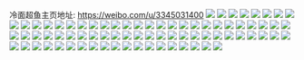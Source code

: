冷面超鱼主页地址: https://weibo.com/u/3345031400 
![](https://wx4.sinaimg.cn/mw2000/c76120e8ly1h901ag8ghyj20u0140gvy.jpg) 
![](https://wx4.sinaimg.cn/mw2000/c76120e8ly1h901a9ler7j20u0140q9l.jpg) 
![](https://wx4.sinaimg.cn/mw2000/c76120e8ly1h901a908h9j20u0140qeu.jpg) 
![](https://wx4.sinaimg.cn/mw2000/c76120e8ly1h901aa6xi7j21400u0dn4.jpg) 
![](https://wx4.sinaimg.cn/mw2000/c76120e8ly1h901abdv3aj20u014017g.jpg) 
![](https://wx4.sinaimg.cn/mw2000/c76120e8ly1h901ac07fuj21400u0n48.jpg) 
![](https://wx4.sinaimg.cn/mw2000/c76120e8ly1h901ada24rj20u0140q9c.jpg) 
![](https://wx4.sinaimg.cn/mw2000/c76120e8ly1h901ae7iqqj20u01404bc.jpg) 
![](https://wx4.sinaimg.cn/mw2000/c76120e8ly1h901ah1nkdj20u0140wrj.jpg) 
![](https://wx4.sinaimg.cn/mw2000/c76120e8ly1h901ahxoynj20u0140qd2.jpg) 
![](https://wx4.sinaimg.cn/mw2000/c76120e8ly1h901aihm9ij21400u0ai9.jpg) 
![](https://wx4.sinaimg.cn/mw2000/c76120e8ly1h901aj5acxj21400u010f.jpg) 
![](https://wx4.sinaimg.cn/mw2000/c76120e8ly1h8blx7fkm9j20u01400z1.jpg) 
![](https://wx4.sinaimg.cn/mw2000/c76120e8ly1h8blxa5ormj20u02i07fq.jpg) 
![](https://wx4.sinaimg.cn/mw2000/c76120e8ly1h8bly43v19j21900u0td5.jpg) 
![](https://wx4.sinaimg.cn/mw2000/c76120e8ly1h7vliby62tj20u01hch3m.jpg) 
![](https://wx4.sinaimg.cn/mw2000/c76120e8ly1h7vlibjkd4j21kw2dc4qp.jpg) 
![](https://wx4.sinaimg.cn/mw2000/c76120e8ly1h7vlian7c7j21kw2dce81.jpg) 
![](https://wx4.sinaimg.cn/mw2000/c76120e8ly1h7vlnb870fj22c0340kjp.jpg) 
![](https://wx4.sinaimg.cn/mw2000/c76120e8ly1h7vlnd9qbuj21s32dg1ky.jpg) 
![](https://wx4.sinaimg.cn/mw2000/c76120e8ly1h7e959hld2j20yi22oqv5.jpg) 
![](https://wx4.sinaimg.cn/mw2000/c76120e8ly1h7e95i7txcj22c03401ky.jpg) 
![](https://wx4.sinaimg.cn/mw2000/c76120e8ly1h7e96nz9ukj20yi22ox6p.jpg) 
![](https://wx4.sinaimg.cn/mw2000/c76120e8ly1h7e95jwc6rj22c03404c3.jpg) 
![](https://wx4.sinaimg.cn/mw2000/c76120e8ly1h6y6gpxaytj20u01hc4mu.jpg) 
![](https://wx4.sinaimg.cn/mw2000/c76120e8ly1h6y6gw2vb3j21sc2dse81.jpg) 
![](https://wx4.sinaimg.cn/mw2000/c76120e8ly1h6y6gvhffpj2140140akm.jpg) 
![](https://wx4.sinaimg.cn/mw2000/c76120e8ly1h6wwtpr85vj20u01407aw.jpg) 
![](https://wx4.sinaimg.cn/mw2000/c76120e8ly1h6jaw2unmnj22c0340hdu.jpg) 
![](https://wx4.sinaimg.cn/mw2000/c76120e8ly1h6jawhtr6nj21sc2dsb29.jpg) 
![](https://wx4.sinaimg.cn/mw2000/c76120e8ly1h6jawamvklj22c03407wj.jpg) 
![](https://wx4.sinaimg.cn/mw2000/c76120e8ly1h6jaw7mbarj222j2rdx6p.jpg) 
![](https://wx4.sinaimg.cn/mw2000/c76120e8ly1h6jawgut9uj21sc2dsk0q.jpg) 
![](https://wx4.sinaimg.cn/mw2000/c76120e8ly1h61jayjvy7j20u0190n6b.jpg) 
![](https://wx4.sinaimg.cn/mw2000/c76120e8ly1h61jx767cyj20u0190wjt.jpg) 
![](https://wx4.sinaimg.cn/mw2000/c76120e8ly1h61jaxdu00j20u019013h.jpg) 
![](https://wx4.sinaimg.cn/mw2000/c76120e8ly1h61jazd95zj21900u0wq9.jpg) 
![](https://wx4.sinaimg.cn/mw2000/c76120e8ly1h61jb10297j20u0190akc.jpg) 
![](https://wx4.sinaimg.cn/mw2000/c76120e8ly1h61jb42wjtj20u0190gok.jpg) 
![](https://wx4.sinaimg.cn/mw2000/c76120e8ly1h61jb1u2mhj21910u0n2s.jpg) 
![](https://wx4.sinaimg.cn/mw2000/c76120e8ly1h61jb07sbgj20u019146s.jpg) 
![](https://wx4.sinaimg.cn/mw2000/c76120e8ly1h61jb4wyk3j21900u0wjb.jpg) 
![](https://wx4.sinaimg.cn/mw2000/c76120e8ly1h61jb2k1n9j20u0191121.jpg) 
![](https://wx4.sinaimg.cn/mw2000/c76120e8ly1h61jb5m8mej20u01900xc.jpg) 
![](https://wx4.sinaimg.cn/mw2000/c76120e8ly1h61jb3d2x0j20u0190do3.jpg) 
![](https://wx4.sinaimg.cn/mw2000/c76120e8ly1h61jcfny1yj20u0191k25.jpg) 
![](https://wx4.sinaimg.cn/mw2000/c76120e8ly1h61jcgic57j21910u0n3h.jpg) 
![](https://wx4.sinaimg.cn/mw2000/c76120e8ly1h57qsmo4rkj21qh2bbhdt.jpg) 
![](https://wx4.sinaimg.cn/mw2000/c76120e8ly1h57qsno49pj21jc21s7wh.jpg) 
![](https://wx4.sinaimg.cn/mw2000/c76120e8ly1h57qso9bnuj21831ms4e9.jpg) 
![](https://wx4.sinaimg.cn/mw2000/c76120e8ly1h57qsq095oj22db35snpd.jpg) 
![](https://wx4.sinaimg.cn/mw2000/c76120e8ly1h563ep9uyrj20u0140jy8.jpg) 
![](https://wx4.sinaimg.cn/mw2000/c76120e8ly1h563fm8b9ej20u0140n47.jpg) 
![](https://wx4.sinaimg.cn/mw2000/c76120e8ly1h563eoo9xqj20u0280h0v.jpg) 
![](https://wx4.sinaimg.cn/mw2000/c76120e8ly1h58uk4ftsnj20u0140455.jpg) 
![](https://wx4.sinaimg.cn/mw2000/c76120e8ly1h58uk45ooyj20u0140ae2.jpg) 
![](https://wx4.sinaimg.cn/mw2000/c76120e8ly1h563f0ns49j20u03yhb20.jpg) 
![](https://wx4.sinaimg.cn/mw2000/c76120e8ly1h58uk4t702j20u0140wkf.jpg) 
![](https://wx4.sinaimg.cn/mw2000/c76120e8ly1h6b64mbzckj20u014010n.jpg) 
![](https://wx4.sinaimg.cn/mw2000/c76120e8ly1h4v5spt9idj21x05404qr.jpg) 
![](https://wx4.sinaimg.cn/mw2000/c76120e8ly1h4v5smo57fj21x82kanpd.jpg) 
![](https://wx4.sinaimg.cn/mw2000/c76120e8ly1h4v5td84wjj21pw2aju0x.jpg) 
![](https://wx4.sinaimg.cn/mw2000/c76120e8ly1h4v9c06qyvj21t32eskjl.jpg) 
![](https://wx4.sinaimg.cn/mw2000/c76120e8ly1h4v5sz036bj2239239x1a.jpg) 
![](https://wx4.sinaimg.cn/mw2000/c76120e8ly1h4sf8q4qp5j21kw209kd3.jpg) 
![](https://wx4.sinaimg.cn/mw2000/c76120e8ly1h4sf8vz7f8j21kw209qo5.jpg) 
![](https://wx4.sinaimg.cn/mw2000/c76120e8ly1h4sf8qjpl1j21kw209nj0.jpg) 
![](https://wx4.sinaimg.cn/mw2000/c76120e8ly1h4sf8v8kglj22c2340x6s.jpg) 
![](https://wx4.sinaimg.cn/mw2000/c76120e8ly1h4sf90ks8sj22c23404qt.jpg) 
![](https://wx4.sinaimg.cn/mw2000/c76120e8ly1h48wex809rj21x09l0qv9.jpg) 
![](https://wx4.sinaimg.cn/mw2000/c76120e8ly1h48wf3mup8j21x0c507wn.jpg) 
![](https://wx4.sinaimg.cn/mw2000/c76120e8ly1h48wf83et9j20yi1a0gyr.jpg) 
![](https://wx4.sinaimg.cn/mw2000/c76120e8ly1h48wezzav5j21x09l01l2.jpg) 
![](https://wx4.sinaimg.cn/mw2000/c76120e8ly1h48wf9xjzjj22c02c0qv5.jpg) 
![](https://wx4.sinaimg.cn/mw2000/c76120e8ly1h48wfd8vn8j22402tc4qq.jpg) 
![](https://wx4.sinaimg.cn/mw2000/c76120e8ly1h48wfel3mej20o40hwqb7.jpg) 
![](https://wx4.sinaimg.cn/mw2000/c76120e8ly1h48wg2qarkj202s02sglg.jpg) 
